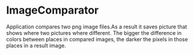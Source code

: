 # ImageComparator
Application compares two png image files.As a result it saves picture that shows where two pictures where different. The bigger the difference in colors between places in compared images, the darker the pixels in those places in a result image.

